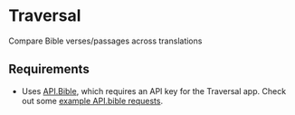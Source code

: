 # Traversal
Compare Bible verses/passages across translations

## Requirements

* Uses [API.Bible](https://scripture.api.bible), which requires an API key for the Traversal app. Check out some [example API.bible requests](resources/examples.md).

